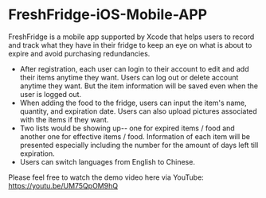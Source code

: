 # FreshFridge-iOS-Mobile-APP
FreshFridge is a mobile app supported by Xcode that helps users to record and track what they have in their fridge to keep an eye on what is about to expire and avoid purchasing redundancies. 

- After registration, each user can login to their account to edit and add their items anytime they want. Users can log out or delete account anytime they want. But the item information will be saved even when the user is logged out. 
- When adding the food to the fridge, users can input the item's name, quantity, and expiration date. Users can also upload pictures associated with the items if they want. 
- Two lists would be showing up-- one for expired items / food and another one for effective items / food.  Information of each item will be presented especially including the number for the amount of days left till expiration. 
- Users can switch languages from English to Chinese. 

Please feel free to watch the demo video here via YouTube: https://youtu.be/UM75QpOM9hQ
